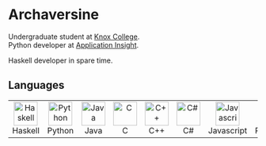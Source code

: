 # Archaversine

Undergraduate student at [Knox College](https://www.knox.edu/). <br />
Python developer at [Application Insight](https://www.applicationinsightllc.com/).

Haskell developer in spare time.

## Languages

<table>
  <tr>
    <td align="center" width="96">
      <a href="https://haskell.org">
        <img src="https://cdn-icons-png.flaticon.com/512/5968/5968259.png" width="48" height="48" alt="Haskell" />
      </a>
      <br>Haskell
    </td>
    <td align="center" width="96">
      <a href="https://python.org">
        <img src="https://static-00.iconduck.com/assets.00/python-icon-512x512-48og66bp.png" width="48" height="48" alt="Python" />
      </a>
      <br>Python
    </td>
    <td align="center" width="96">
      <a href="https://www.java.com">
        <img src="https://cdn-icons-png.flaticon.com/512/226/226777.png" width="48" height="48" alt="Java" />
      </a>
      <br>Java
    </td>
    <td align="center" width="96">
      <a href="https://www.cprogramming.com/" >
        <img src="https://cdn-icons-png.flaticon.com/512/6132/6132222.png" width="48" height="48" alt="C" />
      </a>
      <br>C
    </td>
    <td align="center" width="96">
      <a href="https://cplusplus.com" >
        <img src="https://cdn-icons-png.flaticon.com/512/6132/6132222.png" width="48" height="48" alt="C++" />
      </a>
      <br>C++
    </td>
    <td align="center" width="96">
      <a href="https://learn.microsoft.com/en-us/dotnet/csharp/" >
        <img src="https://static-00.iconduck.com/assets.00/c-sharp-c-icon-456x512-9sej0lrz.png" width="48" height="48" alt="C#" />
      </a>
      <br>C#
    </td>
    <td align="center" width="96">
      <a href="https://www.javascript.com">
        <img src="https://cdn4.iconfinder.com/data/icons/logos-and-brands/512/187_Js_logo_logos-512.png" width="48" height="48" alt="Javascript" />
      </a>
      <br>Javascript
    </td>
    <td align="center"  width="96">
      <a href="https://purescript.org">
        <img src="https://static-00.iconduck.com/assets.00/file-type-purescript-icon-512x512-27ky9ql2.png" width="48" height="48" alt="Purescript" />
      </a>
      <br>Purescript
    </td>
</table>
